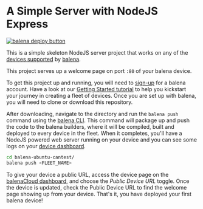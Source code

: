 # A Simple Server with NodeJS Express

[![balena deploy button](https://www.balena.io/deploy.svg)](https://dashboard.balena-cloud.com/deploy?repoUrl=https://github.com/balena-io-examples/balena-node-hello-world)

This is a simple skeleton NodeJS server project that works on any of the [devices supported][devices-supported] by [balena][balena-link].

This project serves up a welcome page on port `:80` of your balena device.

To get this project up and running, you will need to [sign-up][signup-page] for a balena account. Have a look at our [Getting Started tutorial][gettingStarted-link] to help you kickstart your journey in creating a fleet of devices. Once you are set up with balena, you will need to clone or download this repository. 

After downloading, navigate to the directory and run the `balena push` command using the [balena CLI][balena-cli]. This command will package up and push the code to the balena builders, where it will be compiled, built and deployed to every device in the fleet. When it completes, you'll have a NodeJS powered web server running on your device and you can see some logs on your [device dashboard][balena-dashboard].

```bash
cd balena-ubuntu-cantest/
balena push <FLEET_NAME>
```

To give your device a public URL, access the device page on the [balenaCloud dashboard][balena-dashboard], and choose the _Public Device URL_ toggle. Once the device is updated, check the Public Device URL to find the welcome page showing up from your device. That's it, you have deployed your first balena device!


[balena-cli]:https://www.balena.io/docs/reference/cli/
[balena-dashboard]:https://dashboard.balena-cloud.com/
[balena-link]:https://balena.io/ 
[devices-supported]:https://www.balena.io/docs/reference/hardware/devices/
[gettingStarted-link]:https://www.balena.io/docs/learn/getting-started/raspberrypi3/NodeJS/
[signup-page]:https://dashboard.balena-cloud.com/signup
